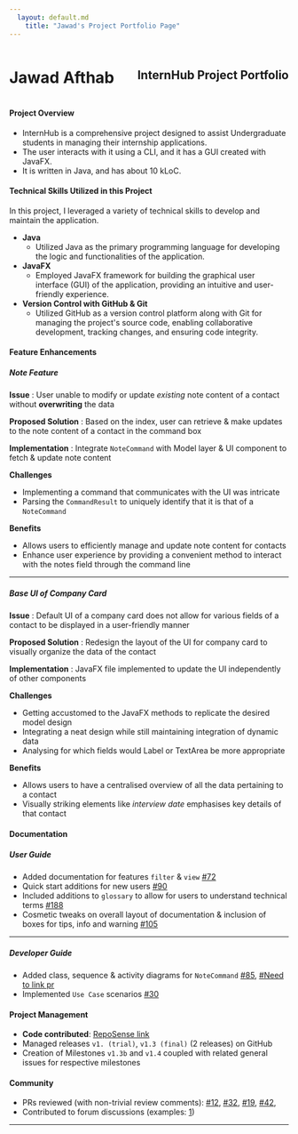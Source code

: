 ```yaml
---
  layout: default.md
    title: "Jawad's Project Portfolio Page"
---
```


<div style="display: flex; justify-content: space-between; align-items: center;">
  <h1>Jawad Afthab</h1>
  <h2>InternHub Project Portfolio</h2>
</div>

<box>

#### Project Overview
* InternHub is a comprehensive project designed to assist Undergraduate students in managing their internship applications.
* The user interacts with it using a CLI, and it has a GUI created with JavaFX.
* It is written in Java, and has about 10 kLoC.

</box>

<box light>

#### Technical Skills Utilized in this Project

</box>

In this project, I leveraged a variety of technical skills to develop and maintain the application.
* **Java**
  * Utilized Java as the primary programming language for developing the logic and functionalities of the application.
* **JavaFX**
  * Employed JavaFX framework for building the graphical user interface (GUI) of the application, providing an intuitive and user-friendly experience.
* **Version Control with GitHub & Git**
  * Utilized GitHub as a version control platform along with Git for managing the project's source code, enabling collaborative development, tracking changes, and ensuring code integrity.

<box light>

#### Feature Enhancements

</box>

##### Note Feature

**Issue** : User unable to modify or update _existing_ note content of a contact without **overwriting** the data

**Proposed Solution** : Based on the index, user can retrieve & make updates to the note content of a contact in the command box

**Implementation** : Integrate `NoteCommand` with Model layer & UI component to fetch & update note content

**Challenges**
- Implementing a command that communicates with the UI was intricate
- Parsing the `CommandResult` to uniquely identify that it is that of a `NoteCommand`

**Benefits**
- Allows users to efficiently manage and update note content for contacts
- Enhance user experience by providing a convenient method to interact with the notes field through the command line

--------------------------------------------------------------------------------------------------------------------

##### Base UI of Company Card

**Issue** : Default UI of a company card does not allow for various fields of a contact to be displayed in a user-friendly manner

**Proposed Solution** : Redesign the layout of the UI for company card to visually organize the data of the contact

**Implementation** : JavaFX file implemented to update the UI independently of other components

**Challenges**
- Getting accustomed to the JavaFX methods to replicate the desired model design
- Integrating a neat design while still maintaining integration of dynamic data
- Analysing for which fields would Label or TextArea be more appropriate

**Benefits**
- Allows users to have a centralised overview of all the data pertaining to a contact
- Visually striking elements like _interview date_ emphasises key details of that contact

<div style="page-break-after: always;"></div>


<box light>

#### Documentation

</box>

##### User Guide

- Added documentation for features `filter` & `view` [\#72]()
- Quick start additions for new users [\#90](https://github.com/AY2324S2-CS2103T-F14-1/tp/pull/90)
- Included additions to `glossary` to allow for users to understand technical terms [\#188](https://github.com/AY2324S2-CS2103T-F14-1/tp/pull/188)
- Cosmetic tweaks on overall layout of documentation & inclusion of boxes for tips, info and warning [\#105](https://github.com/AY2324S2-CS2103T-F14-1/tp/pull/105)

--------------------------------------------------------------------------------------------------------------------

##### Developer Guide

- Added class, sequence & activity diagrams for `NoteCommand` [\#85](https://github.com/AY2324S2-CS2103T-F14-1/tp/pull/85), [\#Need to link pr]()
- Implemented `Use Case` scenarios [\#30](https://github.com/AY2324S2-CS2103T-F14-1/tp/pull/30)

<box light>

#### Project Management

</box>

- **Code contributed**: [RepoSense link](https://nus-cs2103-ay2324s2.github.io/tp-dashboard/?search=jawad280&breakdown=true)
- Managed releases `v1. (trial)`, `v1.3 (final)` (2 releases) on GitHub
- Creation of Milestones `v1.3b` and `v1.4` coupled with related general issues for respective milestones

<box light>

#### Community

</box>

- PRs reviewed (with non-trivial review comments): [\#12](), [\#32](), [\#19](), [\#42](),
- Contributed to forum discussions (examples: [1](https://github.com/nus-cs2103-AY2324S2/forum/issues/473#issuecomment-1980799998))

--------------------------------------------------------------------------------------------------------------------
